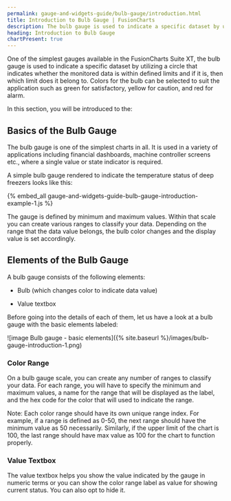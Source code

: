 ```yaml
---
permalink: gauge-and-widgets-guide/bulb-gauge/introduction.html
title: Introduction to Bulb Gauge | FusionCharts
description: The bulb gauge is used to indicate a specific dataset by utilizing a circle that indicates whether the monitored data is within defined limits
heading: Introduction to Bulb Gauge
chartPresent: true
---
```


One of the simplest gauges available in the FusionCharts Suite XT, the bulb gauge is used to indicate a specific dataset by utilizing a circle that indicates whether the monitored data is within defined limits and if it is, then which limit does it belong to. Colors for the bulb can be selected to suit the application such as green for satisfactory, yellow for caution, and red for alarm.

In this section, you will be introduced to the:

## Basics of the Bulb Gauge

The bulb gauge is one of the simplest charts in all. It is used in a variety of applications including financial dashboards, machine controller screens etc., where a single value or state indicator is required.

A simple bulb gauge rendered to indicate the temperature status of deep freezers looks like this:

{% embed_all gauge-and-widgets-guide-bulb-gauge-introduction-example-1.js %}

The gauge is defined by minimum and maximum values. Within that scale you can create various ranges to classify your data. Depending on the range that the data value belongs, the bulb color changes and the display value is set accordingly.

## Elements of the Bulb Gauge

A bulb gauge consists of the following elements:

* Bulb (which changes color to indicate data value)

* Value textbox

Before going into the details of each of them, let us have a look at a bulb gauge with the basic elements labeled:

![image Bulb gauge - basic elements]({% site.baseurl %}/images/bulb-gauge-introduction-1.png)

### Color Range

On a bulb gauge scale, you can create any number of ranges to classify your data. For each range, you will have to specify the minimum and maximum values, a name for the range that will be displayed as the label, and the hex code for the color that will used to indicate the range.

<p class="text-info">Note: Each color range should have its own unique range index. For example, if a range is defined as 0-50, the next range should have the minimum value as 50 necessarily. Similarly, if the upper limit of the chart is 100, the last range should have max value as 100 for the chart to function properly.</p>

### Value Textbox

The value textbox helps you show the value indicated by the gauge in numeric terms or you can show the color range label as value for showing current status. You can also opt to hide it.
